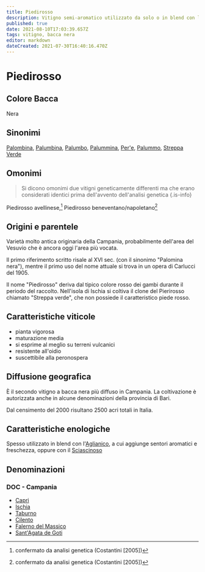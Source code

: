 ```yaml
---
title: Piedirosso
description: Vitigno semi-aromatico utilizzato da solo o in blend con l'Aglianico per conferire maggiore freschezza al vino.
published: true
date: 2021-08-10T17:03:39.657Z
tags: vitigno, bacca nera
editor: markdown
dateCreated: 2021-07-30T16:40:16.470Z
---
```


# Piedirosso

## Colore Bacca
Nera
## Sinonimi
[Palombina](/vitigni/bacca-nera/palombina), [Palumbina](/vitigni/bacca-nera/palumbina), [Palumbo](/vitigni/bacca-nera/palumbo), [Palummina](/vitigni/bacca-nera/palummina), [Per'e](/vitigni/bacca-nera/per'e), [Palummo](/vitigni/bacca-nera/palummo), [Streppa Verde](/vitigni/bacca-nera/streppa-verde)
## Omonimi
> Si dicono omonimi due vitigni geneticamente differenti ma che erano considerati identici prima dell'avvento dell'analisi genetica
{.is-info}

Piedirosso avellinese,[^*] Piedirosso beneventano/napoletano[^**]
## Origini e parentele
Varietà molto antica originaria della Campania, probabilmente dell'area del Vesuvio che è ancora oggi l'area più vocata. 

Il primo riferimento scritto risale al XVI sec. (con il sinonimo "Palomina nera"), mentre il primo uso del nome attuale si trova in un opera di Carlucci del 1905.

Il nome "Piedirosso" deriva dal tipico colore rosso dei gambi durante il periodo del raccolto. Nell'isola di Ischia si coltiva il clone del Pierirosso chiamato "Streppa verde", che non possiede il caratteristico piede rosso.

## Caratteristiche viticole
- pianta vigorosa
- maturazione media
- si esprime al meglio su terreni vulcanici
- resistente all'oidio
- suscettibile alla peronospera
## Diffusione geografica
È il secondo vitigno a bacca nera più diffuso in Campania. La coltivazione è autorizzata anche in alcune denominazioni della provincia di Bari. 

Dal censimento del 2000 risultano 2500 acri totali in Italia.

## Caratteristiche enologiche
Spesso utilizzato in blend con l'[Aglianico](/vitigni/bacca-nera/aglianico), a cui aggiunge sentori aromatici e freschezza, oppure con il [Sciascinoso](/vitigni/bacca-nera/sciascinoso)


## Denominazioni
### DOC - Campania
- [Capri](/denominazioni/italia/campania/doc/capri)
- [Ischia](/denominazioni/italia/campania/doc/ischia)
- [Taburno](/denominazioni/italia/campania/doc/taburno)
- [Cilento](/denominazioni/italia/campania/doc/cilento)
- [Falerno del Massico](/denominazioni/italia/campania/doc/falerno-del-massico)
- [Sant'Agata de Goti](/denominazioni/italia/campania/doc/sant-agata-de-goti)


[^*]: confermato da analisi genetica (Costantini [2005])
[^**]: confermato da analisi genetica (Costantini [2005])